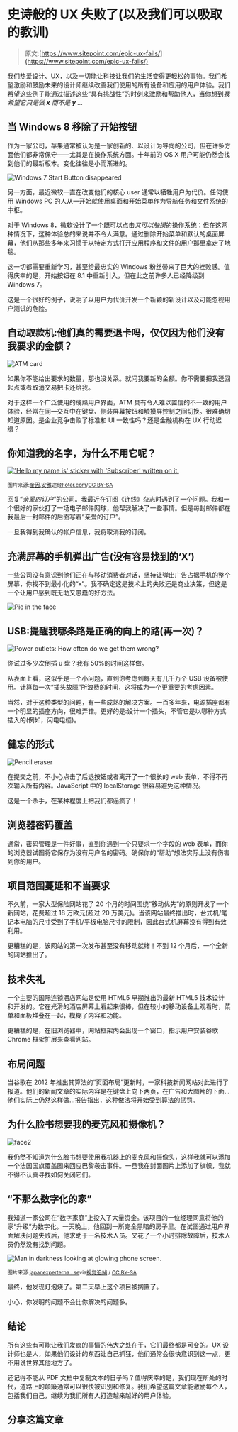 # 史诗般的 UX 失败了(以及我们可以吸取的教训)

> 原文:[https://www.sitepoint.com/epic-ux-fails/](https://www.sitepoint.com/epic-ux-fails/)

我们热爱设计、UX，以及一切能让科技让我们的生活变得更轻松的事物。我们希望激励和鼓励未来的设计师继续改善我们使用的所有设备和应用的用户体验。我们希望这些例子能通过描述这些“具有挑战性”的时刻来激励和帮助他人，当你想到*我希望它只是做 **x** 而不是 **y** …*

## 当 Windows 8 移除了开始按钮

作为一家公司，苹果通常被认为是一家创新的、以设计为导向的公司，但在许多方面他们都非常保守——尤其是在操作系统方面。十年前的 OS X 用户可能仍然会找到他们的最新版本。变化往往是小而渐进的。

![Windows 7 Start Button disappeared](../Images/83b5e1d4c915c08116edf4ebc14b0c8f.png)

另一方面，最近微软一直在改变他们的核心 user 通常以牺牲用户为代价。任何使用 Windows PC 的人从一开始就使用桌面和开始菜单作为导航任务和文件系统的中枢。

对于 Windows 8，微软设计了一个既可以点击*又可以触摸*的操作系统；但在这两种情况下，这种体验总的来说并不令人满意。通过删除开始菜单和默认的桌面屏幕，他们从那些多年来习惯于以特定方式打开应用程序和文件的用户那里拿走了地毯。

这一切都需要重新学习，甚至给最忠实的 Windows 粉丝带来了巨大的挫败感。值得庆幸的是，开始按钮在 8.1 中重新引入，但在此之前许多人已经降级到 Windows 7。

这是一个很好的例子，说明了以用户为代价开发一个新颖的新设计以及可能忽视用户测试的危险。

## 自动取款机:他们真的需要退卡吗，仅仅因为他们没有我要求的金额？

![ATM card](../Images/b8decb048151c83da164536e4fa4d8e9.png)

如果你不能给出要求的数量，那也没关系。就问我要新的金额。你不需要把我送回起点或者取消交易把卡还给我。

对于这样一个广泛使用的成熟用户界面，ATM 具有令人难以置信的不一致的用户体验，经常在同一交互中在键盘、侧装屏幕按钮和触摸屏控制之间切换。很难确切知道原因。是企业竞争击败了标准和 UI 一致性吗？还是金融机构在 UX 行动迟缓？

## 你知道我的名字，为什么不用它呢？

[!['Hello my name is' sticker with 'Subscriber' written on it.](../Images/d6ebb43aff8c76b75ddca2b414ec43b4.png)](http://)

<small>图片来源:[奎因.安雅](https://www.flickr.com/photos/quinnanya/4464205726/)途经[Foter.com](http://foter.com/)/[CC BY-SA](http://creativecommons.org/licenses/by-sa/2.0/)</small>

回复“*亲爱的订户*”的公司。我最近在订阅《连线》杂志时遇到了一个问题。我和一个很好的家伙打了一场电子邮件网球，他帮我解决了一些事情。但是每封邮件都在我最后一封邮件的后面写着“亲爱的订户”。

一旦我得到我确认的帐户信息，我将取消我的订阅。

## 充满屏幕的手机弹出广告(没有容易找到的‘X’)

一些公司没有意识到他们正在与移动消费者对话，坚持让弹出广告占据手机的整个屏幕，你找不到最小化的“x”。我不确定这是技术上的失败还是商业决策，但这是一个让用户感到既无助又愚蠢的好方法。

![Pie in the face](../Images/2417874b08f8d249d045078bc0eec088.png)

## USB:提醒我哪条路是正确的向上的路(再一次)？

![Power outlets: How often do we get them wrong?](../Images/754243ee28740dcaafed63903bff04d1.png)

你试过多少次倒插 u 盘？我有 50%的时间这样做。

从表面上看，这似乎是一个小问题，直到你考虑到每天有几千万个 USB 设备被使用。计算每一次“插头故障”所浪费的时间，这将成为一个更重要的考虑因素。

当然，对于这种类型的问题，有一些成熟的解决方案。一百多年来，电源插座都有一个明显的插座方向，很难弄错。更好的是:设计一个插头，不管它是以哪种方式插入的(例如，闪电电缆)。

## 健忘的形式

![Pencil eraser](../Images/d4490c6d6070ecd701a359139a7de043.png)

在提交之前，不小心点击了后退按钮或者离开了一个很长的 web 表单，不得不再次输入所有内容。JavaScript 中的 localStorage 很容易避免这种情况。

这是一个杀手，在某种程度上把我们都逼疯了！

## 浏览器密码覆盖

通常，密码管理是一件好事，直到你遇到一个只要求一个字段的 web 表单，而你的浏览器试图将它保存为没有用户名的密码。确保你的“帮助”想法实际上没有伤害到你的用户。

## 项目范围蔓延和不当要求

不久前，一家大型保险网站花了 20 个月的时间围绕“移动优先”的原则开发了一个新网站，花费超过 18 万欧元(超过 20 万美元)。当该网站最终推出时，台式机/笔记本电脑的尺寸受到了手机/平板电脑尺寸的限制，因此台式机屏幕没有得到有效利用。

更糟糕的是，该网站的第一次发布甚至没有移动就绪！不到 12 个月后，一个全新的网站推出了。

## 技术失礼

一个主要的国际连锁酒店网站是使用 HTML5 早期推出的最新 HTML5 技术设计和开发的。它在光滑的酒店屏幕上看起来很棒，但在较小的移动设备上观看时，菜单和面板堆叠在一起，模糊了内容和功能。

更糟糕的是，在旧浏览器中，网站框架内会出现一个窗口，指示用户安装谷歌 Chrome 框架扩展来查看网站。

## 布局问题

当谷歌在 2012 年推出其算法的“页面布局”更新时，一家科技新闻网站对此进行了报道。他们的新闻文章的实际内容是在键盘上向下两页，在广告和大图片的下面…他们实际上仍然这样做…报告指出，这种做法将开始受到算法的惩罚。

## 为什么脸书想要我的麦克风和摄像机？

![face2](../Images/f3a7239a0c77f47a733b89963affbbab.png)

我仍然不知道为什么脸书想要使用我机器上的麦克风和摄像头，这样我就可以添加一个法国国旗覆盖图来回应巴黎袭击事件。一旦我在封面图片上添加了旗帜，我就不得不认真寻找如何关闭它们。

## “不那么数字化的家”

我知道一家公司在“数字家庭”上投入了大量资金。该项目的一位经理同意将他的家“升级”为数字化。一天晚上，他回到一所完全黑暗的房子里。在试图通过用户界面解决问题失败后，他求助于一名技术人员。又花了一个小时排除故障后，技术人员仍然没有找到问题。

![Man in darkness looking at glowing phone screen.](../Images/7db5ce4e0c0ac5b090d5d1cd49bfeebb.png)

<small>图片来源:[japanexperterna . se](https://www.flickr.com/photos/68532869@N08/17468693762/)via[视觉追捕](https://visualhunt.com/) / [CC BY-SA](http://creativecommons.org/licenses/by-sa/2.0/)</small>

最终，他发现灯泡烧了。第二天早上这个项目被搁置了。

小心，你发明的问题不会比你解决的问题多。

## 结论

所有这些有可能让我们发疯的事情的伟大之处在于，它们最终都是可变的。UX 设计师也是人，如果他们设计的东西让自己抓狂，他们通常会很快意识到这一点，更不用说世界其他地方了。

还记得不能从 PDF 文档中复制文本的日子吗？值得庆幸的是，我们现在所处的时代，道路上的颠簸通常可以很快被识别和修复。我们希望这篇文章能激励每个人，包括我们自己，继续为我们所有人打造越来越好的用户体验。

## 分享这篇文章